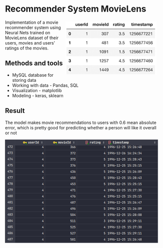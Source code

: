 # Recommender System MovieLens

<img align="right" vspace="5" hspace="5" src="./img/logo.png" width="300">
Implementation of a movie recommender system using Neural Nets trained on MovieLens dataset of their users, 
movies and users' ratings of the movies.

## Methods and tools
* MySQL database for storing data
* Working with data - Pandas, SQL
* Visualization - matplotlib
* Modeling - keras, sklearn

## Result
The model makes movie recommendations to users with 0.6 mean absolute error, which is pretty good for predicting 
whether a person will like it overall or not 

<img src="./img/mysql_data.png">
